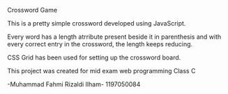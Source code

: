 Crossword Game

This is a pretty simple crossword developed using JavaScript.

Every word has a length atrribute present beside it in parenthesis and with every correct entry in the crossword, the length keeps reducing.

CSS Grid has been used for setting up the crossword board.

This project was created for mid exam web programming Class C

-Muhammad Fahmi Rizaldi Ilham-
1197050084